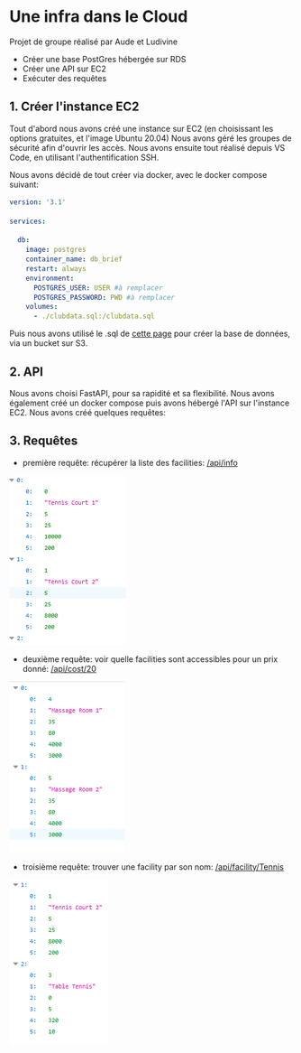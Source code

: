 # Une infra dans le Cloud
Projet de groupe réalisé par Aude et Ludivine

- Créer une base PostGres hébergée sur RDS 
- Créer une API sur EC2
- Exécuter des requêtes

## 1. Créer l'instance EC2
Tout d'abord nous avons créé une instance sur EC2 (en choisissant les options gratuites, et l'image Ubuntu 20.04)
Nous avons géré les groupes de sécurité afin d'ouvrir les accès.
Nous avons ensuite tout réalisé depuis VS Code, en utilisant l'authentification SSH.

Nous avons décidé de tout créer via docker, avec le docker compose suivant:

```yml
version: '3.1'

services:

  db:
    image: postgres
    container_name: db_brief
    restart: always
    environment:
      POSTGRES_USER: USER #à remplacer
      POSTGRES_PASSWORD: PWD #à remplacer
    volumes:
      - ./clubdata.sql:/clubdata.sql
```
Puis nous avons utilisé le .sql de [cette page](https://pgexercises.com/gettingstarted.html) pour créer la base de données, via un bucket sur S3.

## 2. API
Nous avons choisi FastAPI, pour sa rapidité et sa flexibilité.
Nous avons également créé un docker compose puis avons hébergé l'API sur l'instance EC2.
Nous avons créé quelques requêtes:


## 3. Requêtes
- première requête: récupérer la liste des facilities:
[/api/info](http://35.181.9.190:8000/api/info)

![infos](/images/infos.png)

- deuxième requête: voir quelle facilities sont accessibles pour un prix donné:
[/api/cost/20](http://35.181.9.190:8000/api/cost/20)

![infos](/images/cost.png)

- troisième requête: trouver une facility par son nom:
[/api/facility/Tennis](http://35.181.9.190:8000/api/facility/Tennis)

![infos](/images/facility.png)
